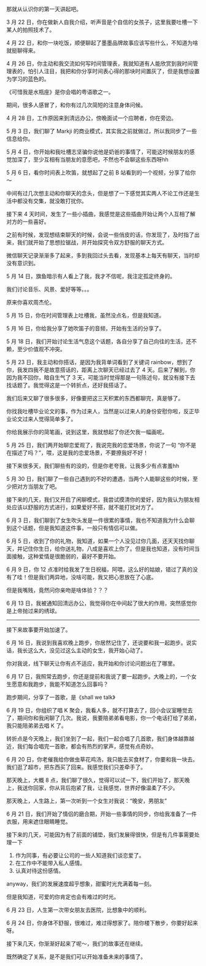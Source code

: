 那就从认识你的第一天讲起吧。

3 月 22 日，你在做新人自我介绍，听声音是个自信的女孩子，这里我要吐槽一下某人的拍照技术了。

4 月 22 日，和你一块吃饭，顺便聊起了墨墨品牌故事应该写些什么，不知道为啥就挺聊得来。

4 月 26 日，你主动和我交流如何写时间管理表，我就知道有人能欣赏到我时间管理表的，怕引人注目，我把和你分享时间表心得的那块时间置灰了，但是我想设置为学习的蓝色的。

《可惜我是水瓶座》是你会唱的粤语歌之一。

期间，很多人感冒了，和你有过几次简短的注意身体问候。

4 月 28 日，工作原因来到清远办公，傍晚面试一个应聘者，你在旁边。

5 月 3 日，我们聊了 Markji 的商业模式，其实我之前就做过，所以我同步了一些信息给你。

5 月 4 日，你开始和我吐槽志坚骗你说他是奶爸的事情了，可能这时候朋友的感觉加深了，至少互相有当朋友的意愿吧，不然也不会聊这些东西呀hh

5 月 6 日，看你时间表上吹笛，就想起了之前 B 站看到的一个视频，分享了给你～

中间有过几次想主动和你聊天的念头，但是想了一下感觉其实两人不论工作还是生活中都没有交集，就没敢打扰你。

接下来 4 天时间，发生了一些小插曲，我感觉是这些插曲开始让两个人互相了解对方的一些喜好。

之前有时候，发现想结束聊天的时候，会说一些俏皮的话，你发现了，及时指了出来，我们就开始了思想拉锯战，并开始探究令双方舒服的聊天方式。

微信聊天记录渐渐多了起来，多到我回过头去看，发现基本上每天有聊天，当时却没有意识到。

5 月 14 日，旗鱼暗示有人看上了我，我才不信呢，我注定孤定终身的。

我们讨论音乐、风景、爱好等等。。。

原来你喜欢周杰伦。

5 月 15 日，你在时间管理表上吐槽我，虽然没点名，但是我知道。

5 月 16 日，你给我分享了她吹笛子的音频，开始有生活的分享了。

5 月 18 日，我们开始讨论生活气息这个话题，各自分享了自己向往的生活，还不赖，至少价值观不冲突。

5 月 23 日，我主动和你搭话，是因为我背单词看到了关键词 rainbow，想到了你，我发四我不是故意搭话的，距离上次聊天已经过去了 4 天。后来了解到，你因为我不回你，暗自生气了 3 天，可能当时觉得那是一句陈述句，就没有接下去找话题了。我觉得这是一个转折点，还好我搭话了。

我们后来又聊了很多很多，好像要把这三天积累的东西都聊完，真是够了。

你找我吐槽毕业论文的事，作为过来人，当然是以过来人的身份安慰你啦，反正毕业论文过来人觉得简单多了。

你给我展示你的简笔画，说到这里，我就想起了你还欠我一幅画呢。

5 月 25 日，我们两开始聊恋爱观了，我说完我的恋爱场景，你说了一句 “你不是在描述了吗？”，喂，这是我的恋爱场景，不要撩我好不好！

接下来很多天，我们聊些有的没的，但是你老夸我，让我多少有点害羞hh

5 月 30 日，我们聊了一些自己遇到的不好的遭遇，当两个人能聊这些的时候，至少把对方当朋友了吧。

接下来的几天，我们又开启了闲聊模式，我尝试摸清你的爱好，因为我认为朋友相处应该以舒服的方式进行，如果爱好不搭，就不能打扰对方了。

6 月 3 日，我们聊到了女生吹头发是一件很累的事情，我也不知道我为什么会聊到这个话题，但是我知道这件事，一般只有情侣可以做。

6 月 5 日，收到了你的礼物，我知道，如果一个人没见过你几面，还天天找你聊天，并记住你生日，给你送礼物，八成是喜欢上你了。但是我也知道，没有时间当面接触，这种爱情是很脆弱的，最好不要开始。

6 月 9 日，你 12 点准时给我发了生日祝福，阿喂，这么好的姑娘，错过了真的没有了哇！但是我们两异地，没啥可能，我又把心思放在了心底。

但是我嘴贱，竟然问你亲吻是啥体验？？？

6 月 13 日，我被通知回清远办公，我觉得你在中间起了很大的作用，突然感觉你是上帝抛过来的绣球。

---

接下来故事要开始加速了。

6 月 16 日，我说到我喜欢晚上跑步，你居然记住了，还说要和我一起跑步。说实话，我长这么大，没见过这么主动的女生，我开始心动了。

你对我说，线下聊天让你有点不适应，我开始和你讨论问题出在了哪里。

6 月 17 日，我照常去跑步，你还是提前和我说了要一起跑步。大晚上的，一个女生愿意和我跑步，我能不知道怎么回事吗？

跑步期间，分享了一首歌，是《shall we talk》

6 月 19 日，你组织了唱 K 聚会，我看人多，就不打算去了，回小会议室睡觉去了，期间你和我闲聊了几次。我说，我要陪弟弟看电影，你一个电话打给了弟弟，我只能陪弟弟去唱 K 了。

转折点是今天晚上，我们坐到了一起，我们一起合唱了几首歌，我们身体越靠越近，我们每合唱完一首歌，都会有热烈的掌声，感觉有点奇妙。

6 月 20 日，你老催我给你做虫草花鸡汤，我只能去买食材了，你要和我一块去。我们逛了超市，把东西买了回来。我感觉我们只差牵手了。

那天晚上，大概 8 点，我们聊了很久，觉得可以试一下，我们开始了，那天晚上，我送你回家，你从背后抱紧了我，让我感觉，世界好像温柔了不少。

那天晚上，人生路上，第一次听到一个女生对我说：“晚安，男朋友”

6 月 21 日，我们开始了情侣的磨合期，开始一些事情的同步，你给我准备了一件衣服，用来遮住眼睛睡觉。

接下来的几天，可能因为有了前面的铺垫，我们发展得很快，但是有几件事需要处理一下

1. 作为同事，有必要让公司的一些人知道我们谈恋爱了。
2. 在工作中不能带入私人感情。
3. 认真对待这份感情。

anyway，我们的发展速度超乎想象，甜蜜时光充满着每一刻。

但是我知道，可爱的你肯定也会有难过的时光。

6 月 23 日，人生第一次带女朋友去医院，比想象中的顺利。

6 月 24 日，你身体不舒服，很难过，难过得想家了。陪你楼下散步，你要好起来呀。

接下来几天，你渐渐好起来了呢～，我们的故事还在继续。

既然确定了关系，是不是我们可以开始准备未来的事情了。

